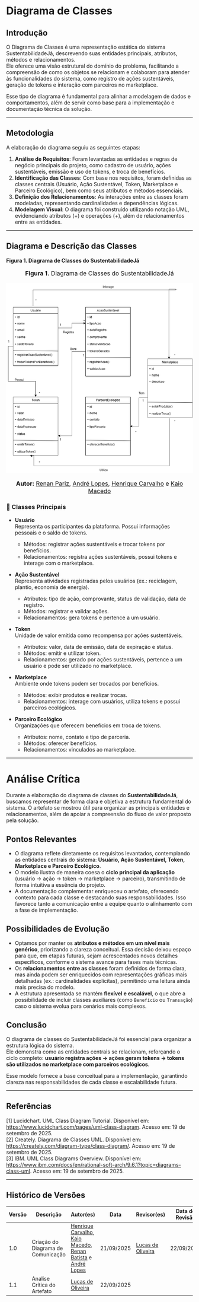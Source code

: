 # Diagrama de Classes

## Introdução
O Diagrama de Classes é uma representação estática do sistema SustentabilidadeJá, descrevendo suas entidades principais, atributos, métodos e relacionamentos.  
Ele oferece uma visão estrutural do domínio do problema, facilitando a compreensão de como os objetos se relacionam e colaboram para atender às funcionalidades do sistema, como registro de ações sustentáveis, geração de tokens e interação com parceiros no marketplace.

Esse tipo de diagrama é fundamental para alinhar a modelagem de dados e comportamentos, além de servir como base para a implementação e documentação técnica da solução.

---

## Metodologia
A elaboração do diagrama seguiu as seguintes etapas:

1. **Análise de Requisitos**: Foram levantadas as entidades e regras de negócio principais do projeto, como cadastro de usuário, ações sustentáveis, emissão e uso de tokens, e troca de benefícios.
2. **Identificação das Classes**: Com base nos requisitos, foram definidas as classes centrais (Usuário, Ação Sustentável, Token, Marketplace e Parceiro Ecológico), bem como seus atributos e métodos essenciais.
3. **Definição dos Relacionamentos**: As interações entre as classes foram modeladas, representando cardinalidades e dependências lógicas.
4. **Modelagem Visual**: O diagrama foi construído utilizando notação UML, evidenciando atributos (+) e operações (+), além de relacionamentos entre as entidades.

---

## Diagrama e Descrição das Classes

**Figura 1. Diagrama de Classes do SustentabilidadeJá**
<center>
<font size="3"><p style="text-align: center"><b>Figura 1.</b>  Diagrama de Classes do SustentabilidadeJá </p></font>

![Diagrama de Classes](../assets/Diagrama.de.Classes.drawio.png)

<font size="3"><p style="text-align: center"><b>Autor:</b> [Renan Pariz](https://github.com/renanpariiz), [André Lopes](https://github.com/AndreLopesDeSousa), [Henrique Carvalho](https://github.com/henriquecarv3) e [Kaio Macedo](https://github.com/bigkaio) </p></font>
</center>


### 📌 Classes Principais

- **Usuário**  
  Representa os participantes da plataforma. Possui informações pessoais e o saldo de tokens.  
  - Métodos: registrar ações sustentáveis e trocar tokens por benefícios.  
  - Relacionamentos: registra ações sustentáveis, possui tokens e interage com o marketplace.

- **Ação Sustentável**  
  Representa atividades registradas pelos usuários (ex.: reciclagem, plantio, economia de energia).  
  - Atributos: tipo de ação, comprovante, status de validação, data de registro.  
  - Métodos: registrar e validar ações.  
  - Relacionamentos: gera tokens e pertence a um usuário.

- **Token**  
  Unidade de valor emitida como recompensa por ações sustentáveis.  
  - Atributos: valor, data de emissão, data de expiração e status.  
  - Métodos: emitir e utilizar token.  
  - Relacionamentos: gerado por ações sustentáveis, pertence a um usuário e pode ser utilizado no marketplace.

- **Marketplace**  
  Ambiente onde tokens podem ser trocados por benefícios.  
  - Métodos: exibir produtos e realizar trocas.  
  - Relacionamentos: interage com usuários, utiliza tokens e possui parceiros ecológicos.

- **Parceiro Ecológico**  
  Organizações que oferecem benefícios em troca de tokens.  
  - Atributos: nome, contato e tipo de parceria.  
  - Métodos: oferecer benefícios.  
  - Relacionamentos: vinculados ao marketplace.

---

# Análise Crítica

Durante a elaboração do diagrama de classes do **SustentabilidadeJá**, buscamos representar de forma clara e objetiva a estrutura fundamental do sistema. O artefato se mostrou útil para organizar as principais entidades e relacionamentos, além de apoiar a compreensão do fluxo de valor proposto pela solução.

## Pontos Relevantes
- O diagrama reflete diretamente os requisitos levantados, contemplando as entidades centrais do sistema: **Usuário, Ação Sustentável, Token, Marketplace e Parceiro Ecológico**.  
- O modelo ilustra de maneira coesa o **ciclo principal da aplicação** (usuário → ação → token → marketplace → parceiro), transmitindo de forma intuitiva a essência do projeto.  
- A documentação complementar enriqueceu o artefato, oferecendo contexto para cada classe e destacando suas responsabilidades. Isso favorece tanto a comunicação entre a equipe quanto o alinhamento com a fase de implementação.  

## Possibilidades de Evolução
- Optamos por manter os **atributos e métodos em um nível mais genérico**, priorizando a clareza conceitual. Essa decisão deixou espaço para que, em etapas futuras, sejam acrescentados novos detalhes específicos, conforme o sistema avance para fases mais técnicas.  
- Os **relacionamentos entre as classes** foram definidos de forma clara, mas ainda podem ser enriquecidos com representações gráficas mais detalhadas (ex.: cardinalidades explícitas), permitindo uma leitura ainda mais precisa do modelo.  
- A estrutura apresentada se mantém **flexível e escalável**, o que abre a possibilidade de incluir classes auxiliares (como `Benefício` ou `Transação`) caso o sistema evolua para cenários mais complexos.  

## Conclusão
O diagrama de classes do SustentabilidadeJá foi essencial para organizar a estrutura lógica do sistema.  
Ele demonstra como as entidades centrais se relacionam, reforçando o ciclo completo: **usuário registra ações → ações geram tokens → tokens são utilizados no marketplace com parceiros ecológicos**.  

Esse modelo fornece a base conceitual para a implementação, garantindo clareza nas responsabilidades de cada classe e escalabilidade futura.

---

## Referências
[1] Lucidchart. UML Class Diagram Tutorial. Disponível em: https://www.lucidchart.com/pages/uml-class-diagram. Acesso em: 19 de setembro de 2025.  
[2] Creately. Diagrama de Classes UML. Disponível em: https://creately.com/diagram-type/class-diagram/. Acesso em: 19 de setembro de 2025.  
[3] IBM. UML Class Diagrams Overview. Disponível em: https://www.ibm.com/docs/en/rational-soft-arch/9.6.1?topic=diagrams-class-uml. Acesso em: 19 de setembro de 2025.  

---

## Histórico de Versões


| Versão | Descrição                            | Autor(es)                                                                                         | Data       | Revisor(es)                                                                                                 | Data de Revisão |
| ------ | ------------------------------------ | ------------------------------------------------------------------------------------------------- | ---------- | ----------------------------------------------------------------------------------------------------------- | --------- |
| 1.0    | Criação do Diagrama de Comunicação | [Henrique Carvalho](https://github.com/henriquecarv3), [Kaio Macedo](https://github.com/bigkaio), [Renan Batista](https://github.com/renanpariiz) e [André Lopes](https://github.com/AndreLopesDeSousa) | 21/09/2025 | [Lucas de Oliveira](https://github.com/LucasOliveiraDiasMarquesFerreira)  |22/09/2025  |
| 1.1    | Analise Crítica do Artefato | [Lucas de Oliveira](https://github.com/LucasOliveiraDiasMarquesFerreira)| 22/09/2025 |  |  |
